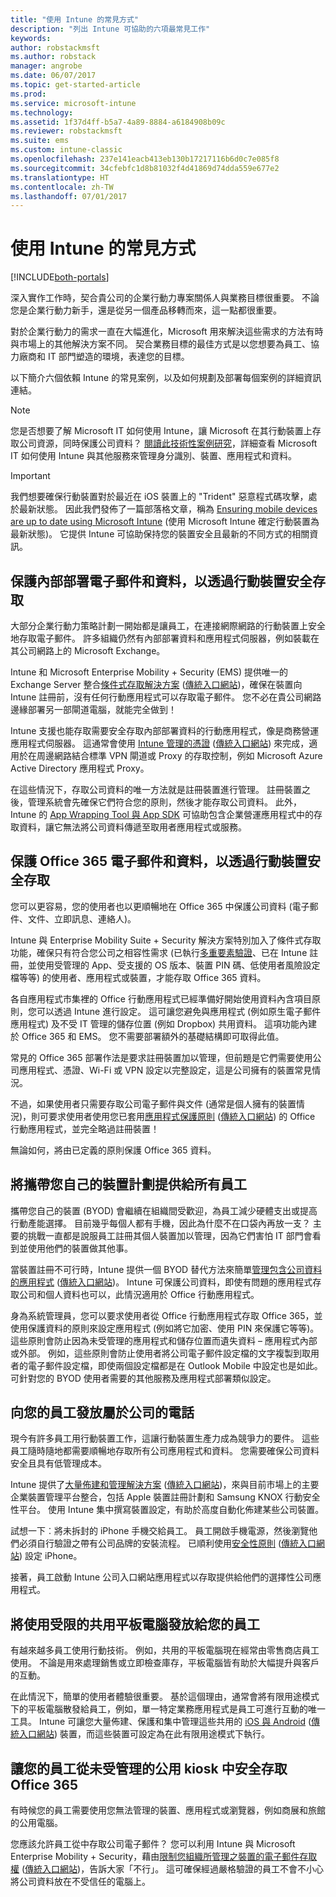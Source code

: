 ```yaml
---
title: "使用 Intune 的常見方式"
description: "列出 Intune 可協助的六項最常見工作"
keywords: 
author: robstackmsft
ms.author: robstack
manager: angrobe
ms.date: 06/07/2017
ms.topic: get-started-article
ms.prod: 
ms.service: microsoft-intune
ms.technology: 
ms.assetid: 1f37d4ff-b5a7-4a89-8884-a6184908b09c
ms.reviewer: robstackmsft
ms.suite: ems
ms.custom: intune-classic
ms.openlocfilehash: 237e141eacb413eb130b17217116b6d0c7e085f8
ms.sourcegitcommit: 34cfebfc1d8b81032f4d41869d74dda559e677e2
ms.translationtype: HT
ms.contentlocale: zh-TW
ms.lasthandoff: 07/01/2017
---
```

# <a name="common-ways-to-use-intune"></a>使用 Intune 的常見方式

[!INCLUDE[both-portals](./includes/note-for-both-portals.md)]

深入實作工作時，契合貴公司的企業行動力專案關係人與業務目標很重要。  不論您是企業行動力新手，還是從另一個產品移轉而來，這一點都很重要。  

對於企業行動力的需求一直在大幅進化，Microsoft 用來解決這些需求的方法有時與市場上的其他解決方案不同。 契合業務目標的最佳方式是以您想要為員工、協力廠商和 IT 部門塑造的環境，表達您的目標。  

以下簡介六個依賴 Intune 的常見案例，以及如何規劃及部署每個案例的詳細資訊連結。

>[!NOTE]
>您是否想要了解 Microsoft IT 如何使用 Intune，讓 Microsoft 在其行動裝置上存取公司資源，同時保護公司資料？ [閱讀此技術性案例研究](https://www.microsoft.com/itshowcase/Article/Content/588)，詳細查看 Microsoft IT 如何使用 Intune 與其他服務來管理身分識別、裝置、應用程式和資料。  

>[!IMPORTANT]
>我們想要確保行動裝置對於最近在 iOS 裝置上的 "Trident" 惡意程式碼攻擊，處於最新狀態。 因此我們發佈了一篇部落格文章，稱為 [Ensuring mobile devices are up to date using Microsoft Intune](https://blogs.technet.microsoft.com/enterprisemobility/2016/08/26/ensuring-mobile-devices-are-up-to-date-using-microsoft-intune/) (使用 Microsoft Intune 確定行動裝置為最新狀態)。 它提供 Intune 可協助保持您的裝置安全且最新的不同方式的相關資訊。

## <a name="protecting-your-on-premises-email-and-data-so-it-can-be-safely-accessed-by-mobile-devices"></a>保護內部部署電子郵件和資料，以透過行動裝置安全存取
大部分企業行動力策略計劃一開始都是讓員工，在連接網際網路的行動裝置上安全地存取電子郵件。 許多組織仍然有內部部署資料和應用程式伺服器，例如裝載在其公司網路上的 Microsoft Exchange。


Intune 和 Microsoft Enterprise Mobility + Security (EMS) 提供唯一的 Exchange Server 整合[條件式存取解決方案](conditional-access.md) ([傳統入口網站](/intune-classic/deploy-use/restrict-access-to-email-and-o365-services-with-microsoft-intune))，確保在裝置向 Intune 註冊前，沒有任何行動應用程式可以存取電子郵件。 您不必在貴公司網路邊緣部署另一部閘道電腦，就能完全做到！

Intune 支援也能存取需要安全存取內部部署資料的行動應用程式，像是商務營運應用程式伺服器。 這通常會使用 [Intune 管理的憑證](certificates-configure.md) ([傳統入口網站](/intune-classic/deploy-use/secure-resource-access-with-certificate-profiles)) 來完成，適用於在周邊網路結合標準 VPN 閘道或 Proxy 的存取控制，例如 Microsoft Azure Active Directory 應用程式 Proxy。  

在這些情況下，存取公司資料的唯一方法就是註冊裝置進行管理。 註冊裝置之後，管理系統會先確保它們符合您的原則，然後才能存取公司資料。 此外，Intune 的 [App Wrapping Tool 與 App SDK](apps-prepare-mobile-application-management.md) 可協助包含企業營運應用程式中的存取資料，讓它無法將公司資料傳遞至取用者應用程式或服務。

<!-- Learn more about how to plan and deploy Intune to help secure on-premises email and data. -->


## <a name="protecting-your-office-365-email-and-data-so-it-can-be-safely-accessed-by-mobile-devices"></a>保護 Office 365 電子郵件和資料，以透過行動裝置安全存取
您可以更容易，您的使用者也以更順暢地在 Office 365 中保護公司資料 (電子郵件、文件、立即訊息、連絡人)。


Intune 與 Enterprise Mobility Suite + Security 解決方案特別加入了條件式存取功能，確保只有符合您公司之相容性需求 (已執行[多重要素驗證](/intune-classic/deploy-use/multi-factor-authentication-azure-active-directory)、已在 Intune 註冊，並使用受管理的 App、受支援的 OS 版本、裝置 PIN 碼、低使用者風險設定檔等等) 的使用者、應用程式或裝置，才能存取 Office 365 資料。


各自應用程式市集裡的 Office 行動應用程式已經準備好開始使用資料內含項目原則，您可以透過 Intune 進行設定。 這可讓您避免與應用程式 (例如原生電子郵件應用程式) 及不受 IT 管理的儲存位置 (例如 Dropbox) 共用資料。 這項功能內建於 Office 365 和 EMS。 您不需要部署額外的基礎結構即可取得此值。

常見的 Office 365 部署作法是要求註冊裝置加以管理，但前題是它們需要使用公司應用程式、憑證、Wi-Fi 或 VPN 設定以完整設定，這是公司擁有的裝置常見情況。  


不過，如果使用者只需要存取公司電子郵件與文件 (通常是個人擁有的裝置情況)，則可要求使用者使用您已套用[應用程式保護原則](app-protection-policies.md) ([傳統入口網站](/intune-classic/deploy-use/protect-apps-and-data-with-microsoft-intune)) 的 Office 行動應用程式，並完全略過註冊裝置！  



無論如何，將由已定義的原則保護 Office 365 資料。

<!-- Learn more about how to plan and deploy Intune to help secure Office 365 email and data. -->


## <a name="offer-a-bring-your-own-device-program-to-all-employees"></a>將攜帶您自己的裝置計劃提供給所有員工
攜帶您自己的裝置 (BYOD) 會繼續在組織間受歡迎，為員工減少硬體支出或提高行動產能選擇。 目前幾乎每個人都有手機，因此為什麼不在口袋內再放一支？ 主要的挑戰一直都是說服員工註冊其個人裝置加以管理，因為它們害怕 IT 部門會看到並使用他們的裝置做其他事。  

當裝置註冊不可行時，Intune 提供一個 BYOD 替代方法來簡單[管理包含公司資料的應用程式](app-protection-policies.md) ([傳統入口網站](/intune-classic/deploy-use/protect-apps-and-data-with-microsoft-intune))。 Intune 可保護公司資料，即使有問題的應用程式存取公司和個人資料也可以，此情況適用於 Office 行動應用程式。  

身為系統管理員，您可以要求使用者從 Office 行動應用程式存取 Office 365，並使用保護資料的原則來設定應用程式 (例如將它加密、使用 PIN 來保護它等等)。 這些原則會防止因為未受管理的應用程式和儲存位置而遺失資料 – 應用程式內部或外部。 例如，這些原則會防止使用者將公司電子郵件設定檔的文字複製到取用者的電子郵件設定檔，即使兩個設定檔都是在 Outlook Mobile 中設定也是如此。 可針對您的 BYOD 使用者需要的其他服務及應用程式部署類似設定。

<!-- Learn more about how to plan and deploy Intune to support BYOD.-->

## <a name="issue-corporate-owned-phones-to-your-employees"></a>向您的員工發放屬於公司的電話
現今有許多員工用行動裝置工作，這讓行動裝置生產力成為競爭力的要件。 這些員工隨時隨地都需要順暢地存取所有公司應用程式和資料。 您需要確保公司資料安全且具有低管理成本。  

Intune 提供了[大量佈建和管理解決方案](device-enrollment.md) ([傳統入口網站](/intune-classic/deploy-use/manage-corporate-owned-devices))，來與目前市場上的主要企業裝置管理平台整合，包括 Apple 裝置註冊計劃和 Samsung KNOX 行動安全性平台。 使用 Intune 集中撰寫裝置設定，有助於高度自動化佈建某些公司裝置。  

試想一下︰將未拆封的 iPhone 手機交給員工。 員工開啟手機電源，然後瀏覽他們必須自行驗證之帶有公司品牌的安裝流程。 已順利使用[安全性原則](device-profiles.md) ([傳統入口網站](/intune-classic/deploy-use/manage-settings-and-features-on-your-devices-with-microsoft-intune-policies)) 設定 iPhone。

接著，員工啟動 Intune 公司入口網站應用程式以存取提供給他們的選擇性公司應用程式。

<!-- Learn more about how to plan and deploy Intune to support corporate owned devices. -->

## <a name="issue-limited-use-shared-tablets-to-your-employees"></a>將使用受限的共用平板電腦發放給您的員工
有越來越多員工使用行動技術。 例如，共用的平板電腦現在經常由零售商店員工使用。  不論是用來處理銷售或立即檢查庫存，平板電腦皆有助於大幅提升與客戶的互動。

在此情況下，簡單的使用者體驗很重要。 基於這個理由，通常會將有限用途模式下的平板電腦散發給員工，例如，單一特定業務應用程式是員工可進行互動的唯一工具。 Intune 可讓您大量佈建、保護和集中管理這些共用的 [iOS 與 Android](device-profiles.md) ([傳統入口網站](/intune-classic/deploy-use/manage-settings-and-features-on-your-devices-with-microsoft-intune-policies)) 裝置，而這些裝置可設定為在此有限用途模式下執行。

<!-- Learn more about how to plan and deploy Intune to support shared tablets. -->

## <a name="enable-your-employees-to-securely-access-office-365-from-an-unmanaged-public-kiosk"></a>讓您的員工從未受管理的公用 kiosk 中安全存取 Office 365
有時候您的員工需要使用您無法管理的裝置、應用程式或瀏覽器，例如商展和旅館的公用電腦。

您應該允許員工從中存取公司電子郵件？ 您可以利用 Intune 與 Microsoft Enterprise Mobility + Security，藉由[限制您組織所管理之裝置的電子郵件存取權](conditional-access.md) ([傳統入口網站](/intune-classic/deploy-use/restrict-access-to-email-and-o365-services-with-microsoft-intune))，告訴大家「不行」。 這可確保經過嚴格驗證的員工不會不小心將公司資料放在不受信任的電腦上。
